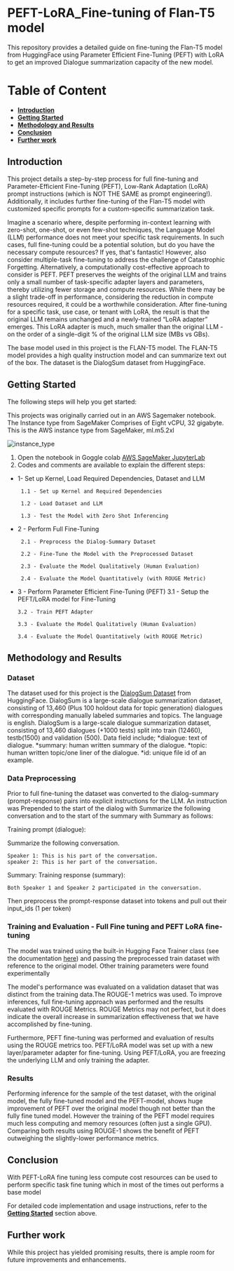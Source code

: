 # PEFT-LoRA_Fine-tuning of Flan-T5 model
This repository provides a detailed guide on fine-tuning the Flan-T5 model from HuggingFace using Parameter Efficient Fine-Tuning (PEFT) with LoRA to get an improved Dialogue summarization capacity of the new model. 

# Table of Content
* [**Introduction**](##Introduction)
* [**Getting Started**](##Getting-Started)
* [**Methodology and Results**](##Methodology-and-Results)
* [**Conclusion** ](##Conclusion)
* [**Further work** ](##Further-work)

## Introduction
This project details a step-by-step process for full fine-tuning and Parameter-Efficient Fine-Tuning (PEFT), Low-Rank Adaptation (LoRA) prompt instructions (which is NOT THE SAME as prompt engineering!). Additionally, it includes further fine-tuning of the Flan-T5 model with customized specific prompts for a custom-specific summarization task.

Imagine a scenario where, despite performing in-context learning with zero-shot, one-shot, or even few-shot techniques, the Language Model (LLM) performance does not meet your specific task requirements. In such cases, full fine-tuning could be a potential solution, but do you have the necessary compute resources? If yes, that's fantastic! However, also consider multiple-task fine-tuning to address the challenge of Catastrophic Forgetting. Alternatively, a computationally cost-effective approach to consider is PEFT. PEFT preserves the weights of the original LLM and trains only a small number of task-specific adapter layers and parameters, thereby utilizing fewer storage and compute resources. While there may be a slight trade-off in performance, considering the reduction in compute resources required, it could be a worthwhile consideration. After fine-tuning for a specific task, use case, or tenant with LoRA, the result is that the original LLM remains unchanged and a newly-trained “LoRA adapter” emerges. This LoRA adapter is much, much smaller than the original LLM - on the order of a single-digit % of the original LLM size (MBs vs GBs).

The base model used in this project is the FLAN-T5 model. The FLAN-T5 model provides a high quality instruction model and can summarize text out of the box. The dataset is the DialogSum dataset from HuggingFace.

## Getting Started
The following steps will help you get started:

This projects was originally carried out in an AWS Sagemaker notebook. The Instance type from SageMaker Comprises of Eight vCPU, 32 gigabyte. This is the AWS instance type from SageMaker, ml.m5.2xl


![instance_type](https://github.com/kennethugo/PEFT-LoRA_Fine-tuning/assets/50516854/ca0fa9b2-54ec-4737-a8a7-35c1e17bcceb)



1. Open the notebook in Goggle colab
[AWS SageMaker JupyterLab](https://github.com/kennethugo/PEFT-LoRA_Fine-tuning/blob/main/Lab_2_fine_tune_generative_ai_model.ipynb)
3. Codes and comments are available to explain the different steps:

* 1- Set up Kernel, Load Required Dependencies, Dataset and LLM
  
       1.1 - Set up Kernel and Required Dependencies
  
       1.2 - Load Dataset and LLM

       1.3 - Test the Model with Zero Shot Inferencing

* 2 - Perform Full Fine-Tuning
  
       2.1 - Preprocess the Dialog-Summary Dataset

       2.2 - Fine-Tune the Model with the Preprocessed Dataset

       2.3 - Evaluate the Model Qualitatively (Human Evaluation)

       2.4 - Evaluate the Model Quantitatively (with ROUGE Metric)
  
* 3 - Perform Parameter Efficient Fine-Tuning (PEFT)
      3.1 - Setup the PEFT/LoRA model for Fine-Tuning
  
      3.2 - Train PEFT Adapter
  
      3.3 - Evaluate the Model Qualitatively (Human Evaluation)
  
      3.4 - Evaluate the Model Quantitatively (with ROUGE Metric)

## Methodology and Results
### Dataset

The dataset used for this project is the [DialogSum Dataset](https://huggingface.co/datasets/knkarthick/dialogsum) from HuggingFace. DialogSum is a large-scale dialogue summarization dataset, consisting of 13,460 (Plus 100 holdout data for topic generation) dialogues with corresponding manually labeled summaries and topics. The language is english. DialogSum is a large-scale dialogue summarization dataset, consisting of 13,460 dialogues (+1000 tests) split into train (12460), testb(1500) and validation (500). Data field include; 
*dialogue: text of dialogue.
*summary: human written summary of the dialogue.
*topic: human written topic/one liner of the dialogue.
*id: unique file id of an example.


### Data Preprocessing

Prior to full fine-tuning the dataset was converted to the dialog-summary (prompt-response) pairs into explicit instructions for the LLM. An instruction was Prepended to the start of the dialog with Summarize the following conversation and to the start of the summary with Summary as follows:

Training prompt (dialogue):

  Summarize the following conversation.

    Speaker 1: This is his part of the conversation.
    speaker 2: This is her part of the conversation.
    
  Summary: 
Training response (summary):

    Both Speaker 1 and Speaker 2 participated in the conversation.
Then preprocess the prompt-response dataset into tokens and pull out their input_ids (1 per token)

### Training and Evaluation - Full Fine tuning and PEFT LoRA fine-tuning
The model was trained using the built-in Hugging Face Trainer class (see the documentation [here](https://huggingface.co/docs/transformers/main_classes/trainer)) and passing the preprocessed train dataset with reference to the original model. Other training parameters were found experimentally

The model's performance was evaluated on a validation dataset that was distinct from the training data.The ROUGE-1 metrics was used. To improve inferences, full fine-tuning approach was performed and the results evaluated with ROUGE Metrics. ROUGE Metrics may not perfect, but it does indicate the overall increase in summarization effectiveness that we have accomplished by fine-tuning. 

Furthermore, PEFT fine-tuning was performed and evaluation of results using the ROUGE metrics too. PEFT/LoRA model was set up with a new layer/parameter adapter for fine-tuning. Using PEFT/LoRA, you are freezing the underlying LLM and only training the adapter.

### Results


Performing inference for the sample of the test dataset, with the original model, the  fully fine-tuned model and the PEFT-model, shows huge improvement of PEFT over the original model though not better than the fully fine tuned model. However the training of the PEFT model requires much less computing and memory resources (often just a single GPU). Comparing both results using ROUGE-1 shows the benefit of PEFT outweighing the slightly-lower performance metrics. 


## Conclusion

With PEFT-LoRA fine tuning less compute cost resources can be used to perform specific task fine tuning which in most of the times out performs a base model 

For detailed code implementation and usage instructions, refer to the [**Getting Started**](##Getting-Started) section above.


## Further work
While this project has yielded promising results, there is ample room for future improvements and enhancements.


